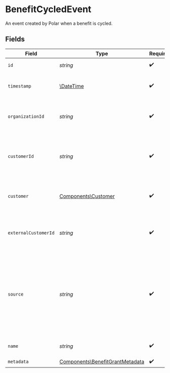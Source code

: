 # BenefitCycledEvent

An event created by Polar when a benefit is cycled.


## Fields

| Field                                                                                                                          | Type                                                                                                                           | Required                                                                                                                       | Description                                                                                                                    | Example                                                                                                                        |
| ------------------------------------------------------------------------------------------------------------------------------ | ------------------------------------------------------------------------------------------------------------------------------ | ------------------------------------------------------------------------------------------------------------------------------ | ------------------------------------------------------------------------------------------------------------------------------ | ------------------------------------------------------------------------------------------------------------------------------ |
| `id`                                                                                                                           | *string*                                                                                                                       | :heavy_check_mark:                                                                                                             | The ID of the object.                                                                                                          |                                                                                                                                |
| `timestamp`                                                                                                                    | [\DateTime](https://www.php.net/manual/en/class.datetime.php)                                                                  | :heavy_check_mark:                                                                                                             | The timestamp of the event.                                                                                                    |                                                                                                                                |
| `organizationId`                                                                                                               | *string*                                                                                                                       | :heavy_check_mark:                                                                                                             | The ID of the organization owning the event.                                                                                   | 1dbfc517-0bbf-4301-9ba8-555ca42b9737                                                                                           |
| `customerId`                                                                                                                   | *string*                                                                                                                       | :heavy_check_mark:                                                                                                             | ID of the customer in your Polar organization associated with the event.                                                       |                                                                                                                                |
| `customer`                                                                                                                     | [Components\Customer](../../Models/Components/Customer.md)                                                                     | :heavy_check_mark:                                                                                                             | The customer associated with the event.                                                                                        |                                                                                                                                |
| `externalCustomerId`                                                                                                           | *string*                                                                                                                       | :heavy_check_mark:                                                                                                             | ID of the customer in your system associated with the event.                                                                   |                                                                                                                                |
| `source`                                                                                                                       | *string*                                                                                                                       | :heavy_check_mark:                                                                                                             | The source of the event. `system` events are created by Polar. `user` events are the one you create through our ingestion API. |                                                                                                                                |
| `name`                                                                                                                         | *string*                                                                                                                       | :heavy_check_mark:                                                                                                             | The name of the event.                                                                                                         |                                                                                                                                |
| `metadata`                                                                                                                     | [Components\BenefitGrantMetadata](../../Models/Components/BenefitGrantMetadata.md)                                             | :heavy_check_mark:                                                                                                             | N/A                                                                                                                            |                                                                                                                                |